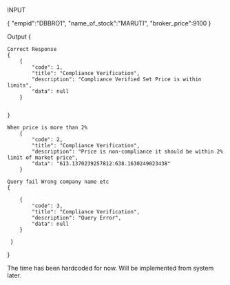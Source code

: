 INPUT


{
	"empid":"DBBRO1",
	"name_of_stock":"MARUTI",
	"broker_price":9100
}


Output
{

    Correct Response
    {
        {
            "code": 1,
            "title": "Compliance Verification",
            "description": "Compliance Verified Set Price is within limits",
            "data": null
        }


    }

    When price is more than 2%
        {
            "code": 2,
            "title": "Compliance Verification",
            "description": "Price is non-compliance it should be within 2% limit of market price",
            "data": "613.1370239257812:638.1630249023438"
        }

    Query fail Wrong company name etc
    {

        {
            "code": 3,
            "title": "Compliance Verification",
            "description": "Query Error",
            "data": null
        }

     }

}


The time has been hardcoded for now.
Will be implemented from system later.

